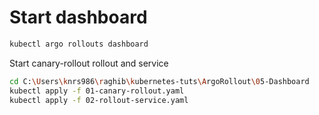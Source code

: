 # Start dashboard
```sh
kubectl argo rollouts dashboard
```

Start canary-rollout rollout and service 
```sh
cd C:\Users\knrs986\raghib\kubernetes-tuts\ArgoRollout\05-Dashboard
kubectl apply -f 01-canary-rollout.yaml
kubectl apply -f 02-rollout-service.yaml
```